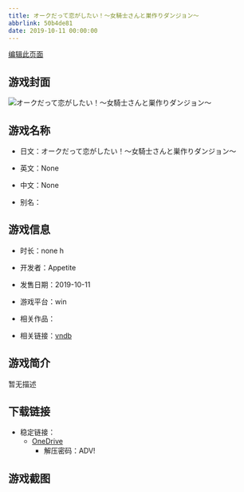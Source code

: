 ```yaml
---
title: オークだって恋がしたい！～女騎士さんと巣作りダンジョン～
abbrlink: 50b4de81
date: 2019-10-11 00:00:00
---
```

[编辑此页面](https://github.com/ACG-3/ADV3-source/blob/main/source/_posts/games/%E3%82%AA%E3%83%BC%E3%82%AF%E3%81%A0%E3%81%A3%E3%81%A6%E6%81%8B%E3%81%8C%E3%81%97%E3%81%9F%E3%81%84%EF%BC%81%EF%BD%9E%E5%A5%B3%E9%A8%8E%E5%A3%AB%E3%81%95%E3%82%93%E3%81%A8%E5%B7%A3%E4%BD%9C%E3%82%8A%E3%83%80%E3%83%B3%E3%82%B8%E3%83%A7%E3%83%B3%EF%BD%9E.md)

## 游戏封面

![オークだって恋がしたい！～女騎士さんと巣作りダンジョン～](https://pan.timero.xyz/d/onedrive/img_lib_001/%E3%82%AA%E3%83%BC%E3%82%AF%E3%81%A0%E3%81%A3%E3%81%A6%E6%81%8B%E3%81%8C%E3%81%97%E3%81%9F%E3%81%84%EF%BC%81%EF%BD%9E%E5%A5%B3%E9%A8%8E%E5%A3%AB%E3%81%95%E3%82%93%E3%81%A8%E5%B7%A3%E4%BD%9C%E3%82%8A%E3%83%80%E3%83%B3%E3%82%B8%E3%83%A7%E3%83%B3%EF%BD%9E_cover.avif)


## 游戏名称

- 日文：オークだって恋がしたい！～女騎士さんと巣作りダンジョン～
- 英文：None
- 中文：None

- 别名：


## 游戏信息

- 时长：none h
- 开发者：Appetite
- 发售日期：2019-10-11
- 游戏平台：win
- 相关作品：

- 相关链接：[vndb](https://vndb.org/v26529)


## 游戏简介

暂无描述


## 下载链接

- 稳定链接：
    - [OneDrive](https://pan.timero.xyz/onedrive/adv_lib_001/%E3%82%AA%E3%83%BC%E3%82%AF%E3%81%A0%E3%81%A3%E3%81%A6%E6%81%8B%E3%81%8C%E3%81%97%E3%81%9F%E3%81%84%EF%BC%81%EF%BD%9E%E5%A5%B3%E9%A8%8E%E5%A3%AB%E3%81%95%E3%82%93%E3%81%A8%E5%B7%A3%E4%BD%9C%E3%82%8A%E3%83%80%E3%83%B3%E3%82%B8%E3%83%A7%E3%83%B3%EF%BD%9E)
        - 解压密码：ADV!



## 游戏截图



